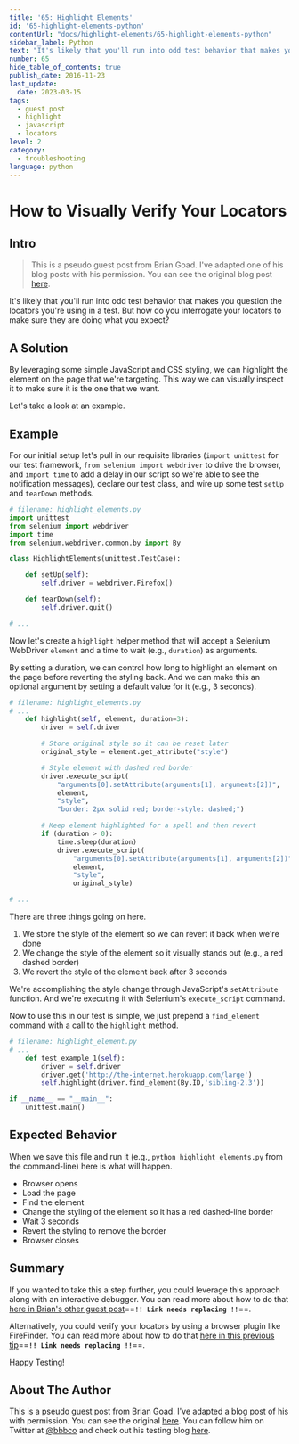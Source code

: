 ```yaml
---
title: '65: Highlight Elements'
id: '65-highlight-elements-python'
contentUrl: "docs/highlight-elements/65-highlight-elements-python"
sidebar_label: Python 
text: "It's likely that you'll run into odd test behavior that makes you question the locators you're using in a test. But how do you interrogate your locators to make sure they are doing what you expect?"
number: 65
hide_table_of_contents: true
publish_date: 2016-11-23
last_update:
  date: 2023-03-15
tags:
  - guest post
  - highlight
  - javascript
  - locators
level: 2
category:
  - troubleshooting
language: python
---
```


# How to Visually Verify Your Locators

## Intro

>This is a pseudo guest post from Brian Goad. I've adapted one of his blog posts with his permission. You can see the original blog post [here](http://swdandruby.wordpress.com/2013/07/19/did-i-select-the-right-element/).

It's likely that you'll run into odd test behavior that makes you question the locators you're using in a test. But how do you interrogate your locators to make sure they are doing what you expect?

## A Solution

By leveraging some simple JavaScript and CSS styling, we can highlight the element on the page that we're targeting. This way we can visually inspect it to make sure it is the one that we want.

Let's take a look at an example.

## Example

For our initial setup let's pull in our requisite libraries (`import unittest` for our test framework, `from selenium import webdriver` to drive the browser, and `import time` to add a delay in our script so we're able to see the notification messages), declare our test class, and wire up some test `setUp` and `tearDown` methods.

```python
# filename: highlight_elements.py
import unittest
from selenium import webdriver
import time
from selenium.webdriver.common.by import By

class HighlightElements(unittest.TestCase):

    def setUp(self):
        self.driver = webdriver.Firefox()

    def tearDown(self):
        self.driver.quit()

# ...
```

Now let's create a `highlight` helper method that will accept a Selenium WebDriver `element` and a time to wait (e.g., `duration`) as arguments.

By setting a duration, we can control how long to highlight an element on the page before reverting the styling back. And we can make this an optional argument by setting a default value for it (e.g., 3 seconds).

```python
# filename: highlight_elements.py
# ...
    def highlight(self, element, duration=3):
        driver = self.driver

        # Store original style so it can be reset later
        original_style = element.get_attribute("style")

        # Style element with dashed red border
        driver.execute_script(
            "arguments[0].setAttribute(arguments[1], arguments[2])",
            element,
            "style",
            "border: 2px solid red; border-style: dashed;")

        # Keep element highlighted for a spell and then revert
        if (duration > 0):
            time.sleep(duration)
            driver.execute_script(
                "arguments[0].setAttribute(arguments[1], arguments[2])",
                element,
                "style",
                original_style)

# ...
```

There are three things going on here.

1. We store the style of the element so we can revert it back when we're done
2. We change the style of the element so it visually stands out (e.g., a red dashed border)
3. We revert the style of the element back after 3 seconds

We're accomplishing the style change through JavaScript's `setAttribute` function. And we're executing it with Selenium's `execute_script` command.

Now to use this in our test is simple, we just prepend a `find_element` command with a call to the `highlight` method.

```python
# filename: highlight_element.py
# ...
    def test_example_1(self):
        driver = self.driver
        driver.get('http://the-internet.herokuapp.com/large')
        self.highlight(driver.find_element(By.ID,'sibling-2.3'))

if __name__ == "__main__":
    unittest.main()
```

## Expected Behavior

When we save this file and run it (e.g., `python highlight_elements.py` from the command-line) here is what will happen.

- Browser opens
- Load the page
- Find the element
- Change the styling of the element so it has a red dashed-line border
- Wait 3 seconds
- Revert the styling to remove the border
- Browser closes

## Summary

If you wanted to take this a step further, you could leverage this approach along with an interactive debugger. You can read more about how to do that [here in Brian's other guest post](http://elementalselenium.com/tips/14-interactive-prompts-revisited)==**`!! Link needs replacing !!`**==.

Alternatively, you could verify your locators by using a browser plugin like FireFinder. You can read more about how to do that [here in this previous tip](http://elementalselenium.com/tips/verifying-locators)==**`!! Link needs replacing !!`**==.

Happy Testing!

## About The Author

This is a pseudo guest post from Brian Goad. I've adapted a blog post of his with permission. You can see the original [here](http://swdandruby.wordpress.com/2013/07/19/did-i-select-the-right-element/).  You can follow him on Twitter at [@bbbco](https://twitter.com/bbbco) and check out his testing blog [here](http://swdandruby.wordpress.com/).



